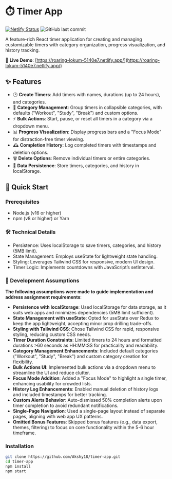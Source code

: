 # ⏱️ Timer App

[![Netlify Status](https://api.netlify.com/api/v1/badges/5b022f9b-9a8e-4f1e-9e8a-5b0b0b5b0b0b/deploy-status)](https://roaring-lokum-5140e7.netlify.app/)
![GitHub last commit](https://img.shields.io/github/last-commit/Akshy18/timer-app)

A feature-rich React timer application for creating and managing customizable timers with category organization, progress visualization, and history tracking.

🔗 **Live Demo**: [https://roaring-lokum-5140e7.netlify.app/](https://roaring-lokum-5140e7.netlify.app/)

## ✨ Features

- 🕒 **Create Timers**: Add timers with names, durations (up to 24 hours), and categories.
- 📁 **Category Management**: Group timers in collapsible categories, with defaults ("Workout", "Study", "Break") and custom options.
- ⚡ **Bulk Actions**: Start, pause, or reset all timers in a category via a dropdown menu.
- 📊 **Progress Visualization**: Display progress bars and a "Focus Mode" for distraction-free timer viewing.
- 🕰️ **Completion History**: Log completed timers with timestamps and deletion options.
- 🗑️ **Delete Options**: Remove individual timers or entire categories.
- 💾 **Data Persistence**: Store timers, categories, and history in localStorage.

## 🚀 Quick Start

### Prerequisites

- Node.js (v16 or higher)
- npm (v8 or higher) or Yarn

### 🛠️ Technical Details
- Persistence: Uses localStorage to save timers, categories, and history (5MB limit).
- State Management: Employs useState for lightweight state handling.
- Styling: Leverages Tailwind CSS for responsive, modern UI design.
- Timer Logic: Implements countdowns with JavaScript’s setInterval.

### 📝 Development Assumptions

**The following assumptions were made to guide implementation and address assignment requirements**:

- **Persistence with localStorage**: Used localStorage for data storage, as it suits web apps and minimizes dependencies (5MB limit sufficient).
- **State Management with useState**: Opted for useState over Redux to keep the app lightweight, accepting minor prop drilling trade-offs.
- **Styling with Tailwind CSS**: Chose Tailwind CSS for rapid, responsive styling, reducing custom CSS needs.
- **Timer Duration Constraints**: Limited timers to 24 hours and formatted durations >60 seconds as HH:MM:SS for practicality and readability.
- **Category Management Enhancements**: Included default categories ("Workout", "Study", "Break") and custom category creation for flexibility.
- **Bulk Actions UI**: Implemented bulk actions via a dropdown menu to streamline the UI and reduce clutter.
- **Focus Mode Addition**: Added a "Focus Mode" to highlight a single timer, enhancing usability for crowded lists.
- **History Log Enhancements**: Enabled manual deletion of history logs and included timestamps for better tracking.
- **Custom Alerts Behavior**: Auto-dismissed 50% completion alerts upon timer completion to avoid redundant notifications.
- **Single-Page Navigation**: Used a single-page layout instead of separate pages, aligning with web app UX patterns.
- **Omitted Bonus Features**: Skipped bonus features (e.g., data export, themes, filtering) to focus on core functionality within the 5-6 hour timeframe.


### Installation

```bash
git clone https://github.com/Akshy18/timer-app.git
cd timer-app
npm install
npm start

